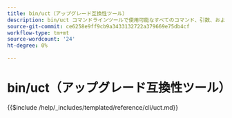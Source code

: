 ```yaml
---
title: bin/uct（アップグレード互換性ツール）
description: bin/uct コマンドラインツールで使用可能なすべてのコマンド、引数、およびオプションについて説明します。
source-git-commit: ce6258e9ff9cb9a3433132722a379669e75db4cf
workflow-type: tm+mt
source-wordcount: '24'
ht-degree: 0%

---
```


# bin/uct（アップグレード互換性ツール）

{{$include /help/_includes/templated/reference/cli/uct.md}}
